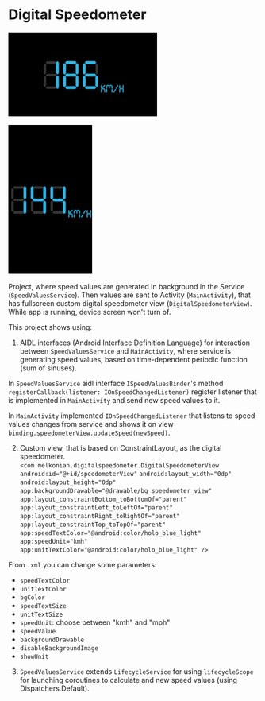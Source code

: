 # Digital Speedometer

[<img src="./readmepics/app_screen_landscape.png" width="300" />](./readmepics/app_screen_landscape.png)

[<img src="./readmepics/app_screen_portrait.png" height="300"/>](./readmepics/app_screen_portrait.png)

Project, where speed values are generated in background in the Service (`SpeedValuesService`). Then values are sent to Activity (`MainActivity`), that has fullscreen custom digital speedometer view (`DigitalSpeedometerView`).
While app is running, device screen won't turn of.

This project shows using:
1. AIDL interfaces (Android Interface Definition Language) for interaction between `SpeedValuesService` and `MainActivity`, where service is generating speed values, based on time-dependent periodic function (sum of sinuses).

In `SpeedValuesService` aidl interface `ISpeedValuesBinder`'s method ` registerCallback(listener: IOnSpeedChangedListener)` register listener that is implemented in `MainActivity` and send new speed values to it.

In `MainActivity` implemented `IOnSpeedChangedListener` that listens to speed values changes from service and shows it on view `binding.speedometerView.updateSpeed(newSpeed)`.

2. Custom view, that is based on ConstraintLayout, as the digital speedometer.
    `<com.melkonian.digitalspeedometer.DigitalSpeedometerView`
        `android:id="@+id/speedometerView"`
        `android:layout_width="0dp"`
        `android:layout_height="0dp"`
        `app:backgroundDrawable="@drawable/bg_speedometer_view"`
        `app:layout_constraintBottom_toBottomOf="parent"`
        `app:layout_constraintLeft_toLeftOf="parent"`
        `app:layout_constraintRight_toRightOf="parent"`
        `app:layout_constraintTop_toTopOf="parent"`
        `app:speedTextColor="@android:color/holo_blue_light"`
        `app:speedUnit="kmh"`
        `app:unitTextColor="@android:color/holo_blue_light" />`

From `.xml` you can change some parameters:
- `speedTextColor`
- `unitTextColor`
- `bgColor`
- `speedTextSize`
- `unitTextSize`
- `speedUnit`: choose between "kmh" and "mph"
- `speedValue`
- `backgroundDrawable`
- `disableBackgroundImage`
- `showUnit`

3. `SpeedValuesService` extends `LifecycleService` for using `lifecycleScope` for launching coroutines to calculate and new speed values (using Dispatchers.Default).
